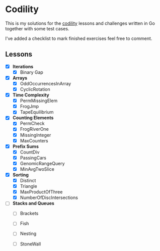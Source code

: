 # Codility
This is my solutions for the [codility](codility.com) 
lessons and challenges written in Go together with some test
cases.

I've added a checklist to mark finished exercises feel free to 
comment.

## Lessons

- [x] **Iterations**
    - [x] Binary Gap
    
- [x] **Arrays**
    - [x] OddOccurrencesInArray
    - [x] CyclicRotation
    
- [x] **Time Complexity**
    - [x] PermMissingElem
    - [x] FrogJmp
    - [x] TapeEquilibrium

- [x] **Counting Elements**
    - [x] PermCheck
    - [x] FrogRiverOne
    - [x] MissingInteger
    - [x] MaxCounters

- [x] **Prefix Sums**
    - [x] CountDiv
    - [x] PassingCars
    - [x] GenomicRangeQuery
    - [x] MinAvgTwoSlice

- [x] **Sorting**
    - [x] Distinct
    - [x] Triangle
    - [x] MaxProductOfThree
    - [x] NumberOfDiscIntersections

- [ ] **Stacks and Queues**
    - [ ] Brackets
    - [ ] Fish
    - [ ] Nesting
    - [ ] StoneWall


